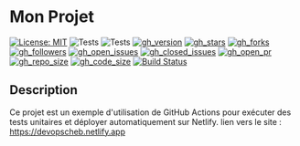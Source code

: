 # Mon Projet
[![License: MIT](https://img.shields.io/badge/License-MIT-yellow.svg)](https://opensource.org/licenses/MIT)
![Tests](https://github.com/chbkSamy/CC1-DEVOPS-3INFO-SAMY-C/actions/workflows/run-tests.yml/badge.svg)
![Tests](https://github.com/chbkSamy/CC1-DEVOPS-3INFO-SAMY-C/actions/workflows/deploy-netlify.yml/badge.svg)
[![gh_version](https://img.shields.io/github/package-json/v/chbkSamy/CC1-DEVOPS-3INFO-SAMY-C)](https://github.com/chbkSamy/CC1-DEVOPS-3INFO-SAMY-C/blob/main/package.json)
[![gh_stars](https://img.shields.io/github/stars/chbkSamy/CC1-DEVOPS-3INFO-SAMY-C)](https://github.com/chbkSamy/CC1-DEVOPS-3INFO-SAMY-C/stargazers)
[![gh_forks](https://img.shields.io/github/forks/chbkSamy/CC1-DEVOPS-3INFO-SAMY-C)](https://github.com/chbkSamy/CC1-DEVOPS-3INFO-SAMY-C/network/members)
[![gh_followers](https://img.shields.io/github/followers/chbkSamy?label=Followers)](https://github.com/chbkSamy)
[![gh_open_issues](https://img.shields.io/github/issues/chbkSamy/CC1-DEVOPS-3INFO-SAMY-C?color=blue)](https://github.com/chbkSamy/CC1-DEVOPS-3INFO-SAMY-C/issues)
[![gh_closed_issues](https://img.shields.io/github/issues-closed/chbkSamy/CC1-DEVOPS-3INFO-SAMY-C?color=blue)](https://github.com/chbkSamy/CC1-DEVOPS-3INFO-SAMY-C/issues?q=is%3Aissue+is%3Aclosed)
[![gh_open_pr](https://img.shields.io/github/issues-pr/chbkSamy/CC1-DEVOPS-3INFO-SAMY-C?color=orange)](https://github.com/chbkSamy/CC1-DEVOPS-3INFO-SAMY-C/pulls)
[![gh_repo_size](https://img.shields.io/github/repo-size/chbkSamy/CC1-DEVOPS-3INFO-SAMY-C)](https://github.com/chbkSamy/CC1-DEVOPS-3INFO-SAMY-C)
[![gh_code_size](https://img.shields.io/github/languages/code-size/chbkSamy/CC1-DEVOPS-3INFO-SAMY-C)](https://github.com/chbkSamy/CC1-DEVOPS-3INFO-SAMY-C)
[![Build Status](https://app.travis-ci.com/chbkSamy/CC1-DEVOPS-3INFO-SAMY-C.svg?token=5QmzyNyaRuafy6fg3e7S&branch=master)](https://app.travis-ci.com/chbkSamy/CC1-DEVOPS-3INFO-SAMY-C)


## Description

Ce projet est un exemple d'utilisation de GitHub Actions pour exécuter des tests unitaires et déployer automatiquement sur Netlify.
lien vers le site : https://devopscheb.netlify.app



